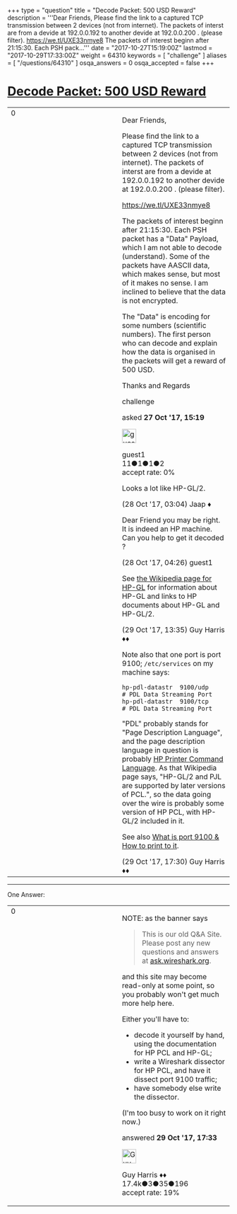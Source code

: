 +++
type = "question"
title = "Decode Packet:  500 USD Reward"
description = '''Dear Friends,  Please find the link to a captured TCP transmission between 2 devices (not from internet). The packets of interst are from a devide at 192.0.0.192 to another devide at 192.0.0.200 . (please filter).  https://we.tl/UXE33nmye8 The packets of interest beginn after 21:15:30. Each PSH pack...'''
date = "2017-10-27T15:19:00Z"
lastmod = "2017-10-29T17:33:00Z"
weight = 64310
keywords = [ "challenge" ]
aliases = [ "/questions/64310" ]
osqa_answers = 0
osqa_accepted = false
+++

<div class="headNormal">

# [Decode Packet: 500 USD Reward](/questions/64310/decode-packet-500-usd-reward)

</div>

<div id="main-body">

<div id="askform">

<table id="question-table" style="width:100%;"><colgroup><col style="width: 50%" /><col style="width: 50%" /></colgroup><tbody><tr class="odd"><td style="width: 30px; vertical-align: top"><div class="vote-buttons"><div id="post-64310-score" class="post-score" title="current number of votes">0</div><div id="favorite-count" class="favorite-count"></div></div></td><td><div id="item-right"><div class="question-body"><p>Dear Friends,</p><p>Please find the link to a captured TCP transmission between 2 devices (not from internet). The packets of interst are from a devide at 192.0.0.192 to another devide at 192.0.0.200 . (please filter).</p><p><a href="https://we.tl/UXE33nmye8">https://we.tl/UXE33nmye8</a></p><p>The packets of interest beginn after 21:15:30. Each PSH packet has a "Data" Payload, which I am not able to decode (understand). Some of the packets have AASCII data, which makes sense, but most of it makes no sense. I am inclined to believe that the data is not encrypted.</p><p>The "Data" is encoding for some numbers (scientific numbers). The first person who can decode and explain how the data is organised in the packets will get a reward of 500 USD.</p><p>Thanks and Regards</p></div><div id="question-tags" class="tags-container tags">challenge</div><div id="question-controls" class="post-controls"></div><div class="post-update-info-container"><div class="post-update-info post-update-info-user"><p>asked <strong>27 Oct '17, 15:19</strong></p><img src="https://secure.gravatar.com/avatar/cc2ff464fe93c21b35a895bc5564aed6?s=32&amp;d=identicon&amp;r=g" class="gravatar" width="32" height="32" alt="guest1&#39;s gravatar image" /><p>guest1<br />
<span class="score" title="11 reputation points">11</span><span title="1 badges"><span class="badge1">●</span><span class="badgecount">1</span></span><span title="1 badges"><span class="silver">●</span><span class="badgecount">1</span></span><span title="2 badges"><span class="bronze">●</span><span class="badgecount">2</span></span><br />
<span class="accept_rate" title="Rate of the user&#39;s accepted answers">accept rate:</span> <span title="guest1 has no accepted answers">0%</span></p></div></div><div id="comments-container-64310" class="comments-container"><span id="64319"></span><div id="comment-64319" class="comment"><div id="post-64319-score" class="comment-score"></div><div class="comment-text"><p>Looks a lot like HP-GL/2.</p></div><div id="comment-64319-info" class="comment-info"><span class="comment-age">(28 Oct '17, 03:04)</span> Jaap ♦</div></div><span id="64320"></span><div id="comment-64320" class="comment"><div id="post-64320-score" class="comment-score"></div><div class="comment-text"><p>Dear Friend you may be right. It is indeed an HP machine. Can you help to get it decoded ?</p></div><div id="comment-64320-info" class="comment-info"><span class="comment-age">(28 Oct '17, 04:26)</span> guest1</div></div><span id="64329"></span><div id="comment-64329" class="comment"><div id="post-64329-score" class="comment-score"></div><div class="comment-text"><p>See <a href="https://en.wikipedia.org/wiki/HP-GL">the Wikipedia page for HP-GL</a> for information about HP-GL and links to HP documents about HP-GL and HP-GL/2.</p></div><div id="comment-64329-info" class="comment-info"><span class="comment-age">(29 Oct '17, 13:35)</span> Guy Harris ♦♦</div></div><span id="64330"></span><div id="comment-64330" class="comment"><div id="post-64330-score" class="comment-score"></div><div class="comment-text"><p>Note also that one port is port 9100; <code>/etc/services</code> on my machine says:</p><pre><code>hp-pdl-datastr  9100/udp     # PDL Data Streaming Port
hp-pdl-datastr  9100/tcp     # PDL Data Streaming Port</code></pre><p>"PDL" probably stands for "Page Description Language", and the page description language in question is probably <a href="https://en.wikipedia.org/wiki/Printer_Command_Language">HP Printer Command Language</a>. As that Wikipedia page says, "HP-GL/2 and PJL are supported by later versions of PCL.", so the data going over the wire is probably some version of HP PCL, with HP-GL/2 included in it.</p><p>See also <a href="http://danieru.com/2013/06/06/what-is-port-9100-how-to-print-to-it/">What is port 9100 &amp; How to print to it</a>.</p></div><div id="comment-64330-info" class="comment-info"><span class="comment-age">(29 Oct '17, 17:30)</span> Guy Harris ♦♦</div></div></div><div id="comment-tools-64310" class="comment-tools"></div><div class="clear"></div><div id="comment-64310-form-container" class="comment-form-container"></div><div class="clear"></div></div></td></tr></tbody></table>

------------------------------------------------------------------------

<div class="tabBar">

<span id="sort-top"></span>

<div class="headQuestions">

One Answer:

</div>

</div>

<span id="64331"></span>

<div id="answer-container-64331" class="answer">

<table style="width:100%;"><colgroup><col style="width: 50%" /><col style="width: 50%" /></colgroup><tbody><tr class="odd"><td style="width: 30px; vertical-align: top"><div class="vote-buttons"><div id="post-64331-score" class="post-score" title="current number of votes">0</div></div></td><td><div class="item-right"><div class="answer-body"><p>NOTE: as the banner says</p><blockquote><p>This is our old Q&amp;A Site. Please post any new questions and answers at <a href="http://ask.wireshark.org">ask.wireshark.org</a>.</p></blockquote><p>and this site may become read-only at some point, so you probably won't get much more help here.</p><p>Either you'll have to:</p><ul><li>decode it yourself by hand, using the documentation for HP PCL and HP-GL;</li><li>write a Wireshark dissector for HP PCL, and have it dissect port 9100 traffic;</li><li>have somebody else write the dissector.</li></ul><p>(I'm too busy to work on it right now.)</p></div><div class="answer-controls post-controls"></div><div class="post-update-info-container"><div class="post-update-info post-update-info-user"><p>answered <strong>29 Oct '17, 17:33</strong></p><img src="https://secure.gravatar.com/avatar/f93de7000747ab5efb5acd3034b2ebd7?s=32&amp;d=identicon&amp;r=g" class="gravatar" width="32" height="32" alt="Guy%20Harris&#39;s gravatar image" /><p>Guy Harris ♦♦<br />
<span class="score" title="17443 reputation points"><span>17.4k</span></span><span title="3 badges"><span class="badge1">●</span><span class="badgecount">3</span></span><span title="35 badges"><span class="silver">●</span><span class="badgecount">35</span></span><span title="196 badges"><span class="bronze">●</span><span class="badgecount">196</span></span><br />
<span class="accept_rate" title="Rate of the user&#39;s accepted answers">accept rate:</span> <span title="Guy Harris has 216 accepted answers">19%</span></p></div></div><div id="comments-container-64331" class="comments-container"></div><div id="comment-tools-64331" class="comment-tools"></div><div class="clear"></div><div id="comment-64331-form-container" class="comment-form-container"></div><div class="clear"></div></div></td></tr></tbody></table>

</div>

<div class="paginator-container-left">

</div>

</div>

</div>


